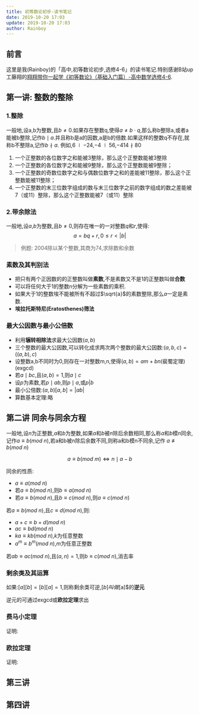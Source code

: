 ```yaml
---
title: 初等数论初步-读书笔记
date: 2019-10-20 17:03
update: 2019-10-20 17:03
author: Rainboy
---
```



## 前言

这里是我(Rainboy)的「高中,初等数论初步,选修4-6」的读书笔记.特别感谢B站up工藤翔的[翔翔带你一起学《初等数论》（基础入门篇）-高中数学选修4-6](https://www.bilibili.com/video/av23752897).

## 第一讲: 整数的整除

### 1.整除

一般地,设a,b为整数,且$b \neq 0$.如果存在整数q,使得$a \neq b \cdot q$,那么称b整除a,或者a能被b整除,记作$b \mid a$.并且称b是a的因数,a是b的倍数.如果这样的整数q不存在,就称b不整除a,记作$b \nmid a$.
例如,$6 \mid-24$,$-4 \mid 56$,$-414 \nmid 80$


1. 一个正整数的各位数字之和能被3整除，那么这个正整数能被3整除
2. 一个正整数的各位数字之和能被9整除，那么这个正整数能被9整除；
3. 一个正整数的奇数位数字之和与偶数位数字之和的差能被11整除，那么这个正整数能被11整除；
4. 一个正整数的末三位数字组成的数与末三位数字之前的数字组成的数之差能被7（或11）整除，那么这个正整数能被7（或11）整除


### 2.带余除法

一般地,设$a$,$b$为整数,且$b \neq 0$,则存在唯一的一对整数$q$和$r$,使得:
$$
a = bq + r, 0 \leq r <  \left| b \right| 
$$


> 例题: 2004除以某个整数,其商为74,求除数和余数

### 素数及其判别法

- 把只有两个正因数的的正整数叫做**素数**,不是素数又不是1的正整数叫做**合数**
- 可以将任何大于1的整数n分解为一些素数的乘积.
- 如果大于1的整数埃不能被所有不超过$\sqrt{a}$的素数整除,那么$a$一定是素数.
- **埃拉托斯特尼(Eratosthenes)筛法**

### 最大公因数与最小公倍数

 - 利用**辗转相除法**求最大公因数$(a,b)$
 - 三个整数的最大公因数,可以转化成求两次两个整数的最大公因数:$(a,b,c) = ((a,b),c)$
 - 设整数a,b不同时为0,则存在一对整数m,n,使得$(a,b)=am+bn$(裴蜀定理)(exgcd)
 - 若$a \mid bc$,且$(a,b)=1$,则$a \mid c$
 - 设$p$为素数,若$p \mid ab$,则$p \mid a$,或$p | b$
 - 最小公倍数:$(a,b)[a,b]=\left| ab \right|$
 - 算数基本定理:略

## 第二讲 同余与同余方程

一般地,设$n$为正整数,$a$和$b$为整数,如果$a$和$b$被$n$除后余数相同,那么称$a$和$b$模$n$同余,记作$a \equiv b(mod\ n)$,若a和b被n除后余数不同,则称a和b模n不同余,记作 $a \not\equiv b(mod\ n)$

$$
a \equiv  b(mod\ m) \Leftrightarrow n\mid a-b
$$

同余的性质:

- $a \equiv a(mod\ n)$
- 若$a \equiv b(mod\ n)$,则$b \equiv a(mod\ n)$
- 若$a \equiv b(mod\ n)$,且$b \equiv c(mod\ n)$,则$a \equiv c(mod\ n)$


若$a \equiv b(mod\ n)$,且$c \equiv d(mod\ n)$,则:

- $a+c \equiv b+d(mod\ n)$
- $ac \equiv bd(mod\ n)$
- $ka \equiv kb(mod\ n)$,$k$为任意整数
- $a^m \equiv b^m(mod\ n)$,$m$为任意正整数

若$ab \equiv ac(mod\ n)$,且$(a,n)=1$,则$b \equiv c(mod\ n)$,消去率

### 剩余类及其运算

如果:$[a][b]=[b][a] = 1$,则称剩余类可逆,$[b]叫做$[a]$的**逆元**

逆元的可通过exgcd或**欧拉定理**求出

### 费马小定理

证明:

### 欧拉定理

证明:

## 第三讲 


## 第四讲 

